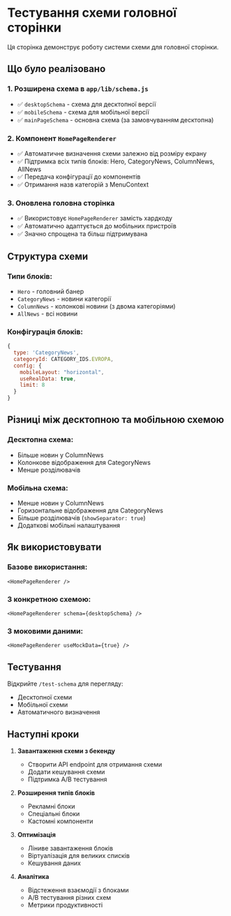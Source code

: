 # Тестування схеми головної сторінки

Ця сторінка демонструє роботу системи схеми для головної сторінки.

## Що було реалізовано

### 1. **Розширена схема в `app/lib/schema.js`**
- ✅ `desktopSchema` - схема для десктопної версії
- ✅ `mobileSchema` - схема для мобільної версії
- ✅ `mainPageSchema` - основна схема (за замовчуванням десктопна)

### 2. **Компонент `HomePageRenderer`**
- ✅ Автоматичне визначення схеми залежно від розміру екрану
- ✅ Підтримка всіх типів блоків: Hero, CategoryNews, ColumnNews, AllNews
- ✅ Передача конфігурації до компонентів
- ✅ Отримання назв категорій з MenuContext

### 3. **Оновлена головна сторінка**
- ✅ Використовує `HomePageRenderer` замість хардкоду
- ✅ Автоматично адаптується до мобільних пристроїв
- ✅ Значно спрощена та більш підтримувана

## Структура схеми

### Типи блоків:
- `Hero` - головний банер
- `CategoryNews` - новини категорії
- `ColumnNews` - колонкові новини (з двома категоріями)
- `AllNews` - всі новини

### Конфігурація блоків:
```javascript
{
  type: 'CategoryNews',
  categoryId: CATEGORY_IDS.EVROPA,
  config: {
    mobileLayout: "horizontal",
    useRealData: true,
    limit: 8
  }
}
```

## Різниці між десктопною та мобільною схемою

### Десктопна схема:
- Більше новин у ColumnNews
- Колонкове відображення для CategoryNews
- Менше розділювачів

### Мобільна схема:
- Менше новин у ColumnNews
- Горизонтальне відображення для CategoryNews
- Більше розділювачів (`showSeparator: true`)
- Додаткові мобільні налаштування

## Як використовувати

### Базове використання:
```tsx
<HomePageRenderer />
```

### З конкретною схемою:
```tsx
<HomePageRenderer schema={desktopSchema} />
```

### З моковими даними:
```tsx
<HomePageRenderer useMockData={true} />
```

## Тестування

Відкрийте `/test-schema` для перегляду:
- Десктопної схеми
- Мобільної схеми
- Автоматичного визначення

## Наступні кроки

1. **Завантаження схеми з бекенду**
   - Створити API endpoint для отримання схеми
   - Додати кешування схеми
   - Підтримка A/B тестування

2. **Розширення типів блоків**
   - Рекламні блоки
   - Спеціальні блоки
   - Кастомні компоненти

3. **Оптимізація**
   - Ліниве завантаження блоків
   - Віртуалізація для великих списків
   - Кешування даних

4. **Аналітика**
   - Відстеження взаємодії з блоками
   - A/B тестування різних схем
   - Метрики продуктивності
